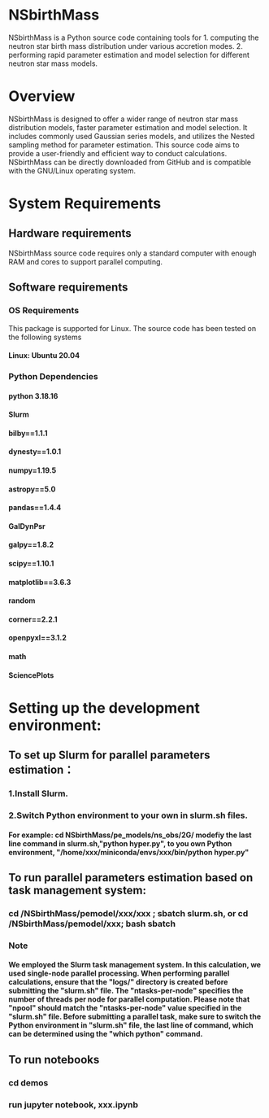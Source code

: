 # NSbirthMass
NSbirthMass is a Python source code containing tools for 1. computing the neutron star birth mass distribution under various accretion modes. 2. performing rapid parameter estimation and model selection for different neutron star mass models.

# Overview
NSbirthMass is designed to offer a wider range of neutron star mass distribution models, faster parameter estimation and model selection. It includes commonly used Gaussian series models, and utilizes the Nested sampling method for parameter estimation. This source code aims to provide a user-friendly and efficient way to conduct calculations. NSbirthMass can be directly downloaded from GitHub and is compatible with the GNU/Linux operating system.

# System Requirements

## Hardware requirements

NSbirthMass source code requires only a standard computer with enough RAM and cores to support parallel computing.

## Software requirements

### OS Requirements
This package is supported for Linux. The source code has been tested on the following systems
#### Linux: Ubuntu 20.04

### Python Dependencies
#### python 3.18.16
#### Slurm
#### bilby==1.1.1
#### dynesty==1.0.1
#### numpy=1.19.5
#### astropy==5.0
#### pandas==1.4.4
#### GalDynPsr
#### galpy==1.8.2
#### scipy==1.10.1
#### matplotlib==3.6.3
#### random
#### corner==2.2.1
#### openpyxl==3.1.2
#### math
#### SciencePlots


# Setting up the development environment:

## To set up Slurm for parallel parameters estimation：
### 1.Install Slurm.
### 2.Switch Python environment to your own in slurm.sh files. 
#### For example: cd NSbirthMass/pe_models/ns_obs/2G/ modefiy the last line command in slurm.sh,"python hyper.py", to you own Python environment, "/home/xxx/miniconda/envs/xxx/bin/python hyper.py"

## To run parallel parameters estimation based on task management system:
### cd /NSbirthMass/pemodel/xxx/xxx ; sbatch slurm.sh, or cd /NSbirthMass/pemodel/xxx; bash sbatch 

### Note
#### We employed the Slurm task management system. In this calculation, we used single-node parallel processing. When performing parallel calculations, ensure that the "logs/" directory is created before submitting the "slurm.sh" file. The "ntasks-per-node" specifies the number of threads per node for parallel computation. Please note that "npool" should match the "ntasks-per-node" value specified in the "slurm.sh" file. Before submitting a parallel task, make sure to switch the Python environment in "slurm.sh" file, the last line of command, which can be determined using the "which python" command.

## To run notebooks
### cd demos
### run jupyter notebook, xxx.ipynb
